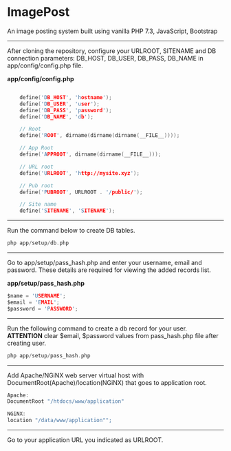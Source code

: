 # ImagePost
An image posting system built using vanilla PHP 7.3, JavaScript, Bootstrap

************************************************

After cloning the repository, configure your URLROOT, SITENAME and DB connection parameters: DB_HOST, DB_USER, DB_PASS, DB_NAME in app/config/config.php file. 

**app/config/config.php**
```C

    define('DB_HOST', 'hostname');
    define('DB_USER', 'user');
    define('DB_PASS', 'password');
    define('DB_NAME', 'db');

    // Root
    define('ROOT', dirname(dirname(dirname(__FILE__))));

    // App Root
    define('APPROOT', dirname(dirname(__FILE__)));

    // URL root
    define('URLROOT', 'http://mysite.xyz');

    // Pub root
    define('PUBROOT', URLROOT . '/public/');

    // Site name
    define('SITENAME', 'SITENAME');

```

************************************************

Run the command below to create DB tables.

``` C
php app/setup/db.php
```

************************************************

Go to app/setup/pass_hash.php and enter your username, email and password. These details are required for viewing the added records list.

**app/setup/pass_hash.php**
```C
$name = 'USERNAME';
$email = 'EMAIL';
$password = 'PASSWORD';
```

************************************************

Run the following command to create a db record for your user. **ATTENTION** clear $email, $password values from pass_hash.php file after creating user.

``` C
php app/setup/pass_hash.php
```


************************************************

Add Apache/NGiNX web server virtual host with DocumentRoot(Apache)/location(NGiNX) that goes to application root.

``` C
Apache:
DocumentRoot "/htdocs/www/application"

NGiNX:
location "/data/www/application"";
```

************************************************

Go to your application URL you indicated as URLROOT.

